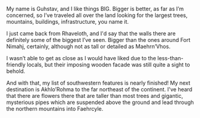 My name is Guhstav, and I like things BIG. Bigger is better, as far as I’m concerned, so I’ve traveled all over the land looking for the largest  trees, mountains, buildings, infrastructure, you name it. 

I just came back from Rhaveloth, and I'd say that the walls there are definitely some of the biggest I’ve seen. Bigger than the ones around Fort Nimahj, certainly, although not as tall or detailed as Maehrn’Vhos.

I wasn’t able to get as close as I would have liked due to the less-than-friendly locals, but their imposing wooden facade was still quite a sight to behold. 

And with that, my list of southwestern features is nearly finished! My next destination is Akhlo’Rohma to the far northeast of the continent. I've heard that there are flowers there that are taller than most trees and gigantic, mysterious pipes which are suspended above the ground and lead through the northern mountains into Faehrcyle.